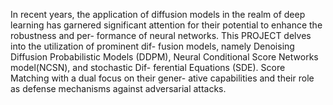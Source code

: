 In recent years, the application of diffusion models in the realm of deep learning has garnered significant attention for their potential to enhance the robustness and per- formance of neural networks. This PROJECT delves into the utilization of prominent dif- fusion models, namely Denoising Diffusion Probabilistic Models (DDPM), Neural Conditional Score Networks model(NCSN), and stochastic Dif- ferential Equations (SDE). Score Matching with a dual focus on their gener- ative capabilities and their role as defense mechanisms against adversarial attacks.
